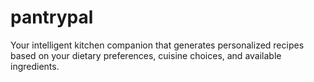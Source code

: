 # pantrypal
Your intelligent kitchen companion that generates personalized recipes based on your dietary preferences, cuisine choices, and available ingredients.
